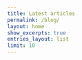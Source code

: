 ```yaml
---
title: Latest articles
permalink: /blog/
layout: home
show_excerpts: true
entries_layout: list
limit: 10
---
```




